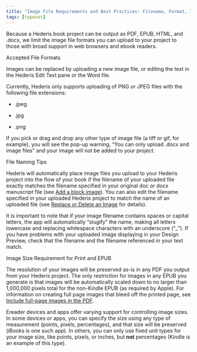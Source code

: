 ```yaml
---
title: "Image File Requirements and Best Practices: Filename, Format, Image Size"
tags: [typeset]
---
```

 
<html><body><section data-type="chapter" class="hsecchapter" data-hederis-type="hsecchapter" id="image_best_practices" data-pi-attrs="id: image_best_practices; data-tags: typeset;" role="doc-chapter" data-tags="typeset" data-author-name=" " data-book-title=" " title="Image File Requirements and Best Practices: Filename, Format, Image Size"><p class="hblkp" data-hederis-type="hblkp" id="pm996HCPr">Because a Hederis book project can be output as PDF, EPUB, HTML, and .docx, we limit the image file formats you can upload to your project to those with broad support in web browsers and ebook readers. </p><p class="hblkh1" data-hederis-type="hblkh1" id="p5YiBn0th">Accepted File Formats</p><p class="hblkp" data-hederis-type="hblkp" id="p8KBFb9lf">Images can be replaced by uploading a new image file, or editing the text in the Hederis Edit Text pane or the Word file.</p><p class="hblkp" data-hederis-type="hblkp" id="pnEb36fHu">Currently, Hederis only supports uploading of PNG or JPEG files with the following file extensions:</p><ul class="hwprbulletlist" data-hederis-type="hwprbulletlist" id="paD491NnU"><li class="hblkuli" data-hederis-type="hblkuli" id="liXTeOQ7t1"><p class="hblkuli" data-hederis-type="hblklip" id="pYAF8Vijy">.jpeg</p></li><li class="hblkuli" data-hederis-type="hblkuli" id="liSMvIMHUW"><p class="hblkuli" data-hederis-type="hblklip" id="pqZ1NO9Qb">.jpg</p></li><li class="hblkuli" data-hederis-type="hblkuli" id="liZXo9glsr"><p class="hblkuli" data-hederis-type="hblklip" id="pCqFucbKQ">.png</p></li></ul><p class="hblkp" data-hederis-type="hblkp" id="plg6Cp8h5">If you pick or drag and drop any other type of image file (a tiff or gif, for example), you will see the pop-up warning, &#8220;You can only upload .docx and image files&#8221; and your image will not be added to your project.</p><p class="hblkh1" data-hederis-type="hblkh1" id="pVTzTiJMB">File Naming Tips</p><p class="hblkp" data-hederis-type="hblkp" id="pDXvxfuXB">Hederis will automatically place image files you upload to your Hederis project into the flow of your book if the filename of your uploaded file exactly matches the filename specified in your original doc or docx manuscript file (see <a href="{% link _docs/add-an-image.md %}" data-hederis-type="hspana" id="pQPHec0rM"><span class="Hyperlink" data-hederis-type="hspnspan" id="pMnMKTlVE">Add a block image</span></a>). You can also edit the filename specified in your uploaded Hederis project to match the name of an uploaded file (see <a href="{% link _docs/replace-an-image.md %}" data-hederis-type="hspana" id="ptmWHQFjd"><span class="Hyperlink" data-hederis-type="hspnspan" id="pGZCdXLLJ">Replace or Delete an Image</span></a> for details). </p><p class="hblkp" data-hederis-type="hblkp" id="pia1qrySi">It is important to note that if your image filename contains spaces or capital letters, the app will automatically &#8220;slugify&#8221; the name, making all letters lowercase and replacing whitespace characters with an underscore (&#8220;_&#8221;). If you have problems with your uploaded image displaying in your Design Preview, check that the filename and the filename referenced in your text match.</p><p class="hblkh1" data-hederis-type="hblkh1" id="pSfuZb1I1">Image Size Requirement for Print and EPUB</p><p class="hblkp" data-hederis-type="hblkp" id="pCjpSN7qt">The resolution of your images will be preserved as-is in any PDF you output from your Hederis project. The only restriction for images in any EPUB you generate is that images will be automatically scaled down to no larger than 1,000,000 pixels total for the non-Kindle EPUB (as required by Apple). For information on creating full page images that bleed off the printed page, see <a href="{% link _docs/include-full-page-images.md %}" data-hederis-type="hspana" id="pVdjFOWW6"><span class="Hyperlink" data-hederis-type="hspnspan" id="pj58S2LEJ">Include full-page images in the PDF</span></a>.</p><p class="hblkp" data-hederis-type="hblkp" id="pFntuJksx">Ereader devices and apps offer varying support for controlling image sizes. In some devices or apps, you can specify the size using any type of measurement (points, pixels, percentages), and that size will be preserved (iBooks is one such app). In others, you can only use fixed unit types for your image size, like points, pixels, or inches, but <strong data-hederis-type="hspanstrong" id="pWRx4Pi8C">not</strong> percentages (Kindle is an example of this type). </p></section></body></html>

